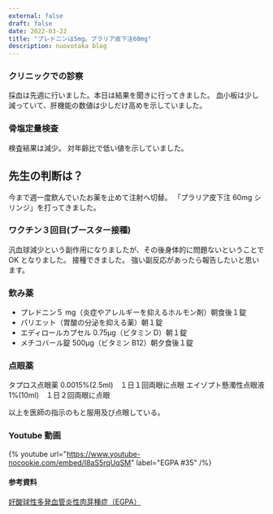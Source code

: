 ```yaml
---
external: false
draft: false
date: 2022-03-22
title: "プレドニンは5mg。プラリア皮下注60mg"
description: nuovotaka blog
---
```


### クリニックでの診察

採血は先週に行いました。本日は結果を聞きに行ってきました。
血小板は少し減っていて、肝機能の数値は少しだけ高めを示していました。

### 骨塩定量検査

検査結果は減少。
対年齢比で低い値を示していました。

## 先生の判断は？

今まで週一度飲んでいたお薬を止めて注射へ切替。
「プラリア皮下注 60mg シリンジ」を打ってきました。

### ワクチン３回目(ブースター接種)

汎血球減少という副作用になりましたが、その後身体的に問題ないということで OK となりました。
接種できました。
強い副反応があったら報告したいと思います。

### 飲み薬

- プレドニン５ mg（炎症やアレルギーを抑えるホルモン剤）朝食後１錠
- パリエット（胃酸の分泌を抑える薬）朝１錠
- エディロールカプセル 0.75μg（ビタミン D）朝１錠
- メチコバール錠 500μg（ビタミン B12）朝夕食後１錠

### 点眼薬

タプロス点眼薬 0.0015%(2.5ml)　１日１回両眼に点眼
エイゾプト懸濁性点眼液 1%(10ml)　１日２回両眼に点眼

以上を医師の指示のもと服用及び点眼している。

### Youtube 動画

{% youtube url="https://www.youtube-nocookie.com/embed/I8aS5rqUqSM" label="EGPA #35" /%}

#### 参考資料

[好酸球性多発血管炎性肉芽種症（EGPA）](https://www.jrs.or.jp/citizen/disease/c/c-06.html)
